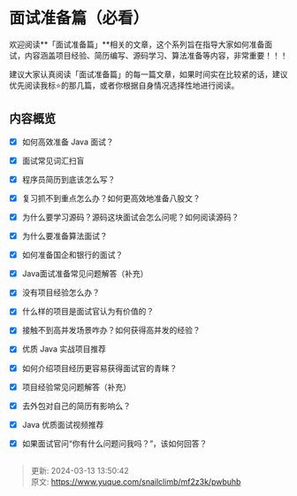 # 面试准备篇（必看）

欢迎阅读**「面试准备篇」**相关的文章，这个系列旨在指导大家如何准备面试，内容涵盖项目经验、简历编写、源码学习、算法准备等内容，非常重要！！！



建议大家认真阅读「面试准备篇」的每一篇文章，如果时间实在比较紧的话，建议优先阅读我标⭐的那几篇，或者你根据自身情况选择性地进行阅读。



## 内容概览


- [x] 如何高效准备 Java 面试？
- [x] 面试常见词汇扫盲
- [x] 程序员简历到底该怎么写？
- [x] 复习抓不到重点怎么办？如何更高效地准备八股文？
- [x] 为什么要学习源码？源码这块面试会怎么问呢？如何阅读源码？
- [x] 为什么要准备算法面试？
- [x] 如何准备国企和银行的面试？
- [x] Java面试准备常见问题解答（补充）
- [x] 没有项目经验怎么办？
- [x] 什么样的项目是面试官认为有价值的？
- [x] 接触不到高并发场景咋办？如何获得高并发的经验？
- [x] 优质 Java 实战项目推荐
- [x] 如何介绍项目经历更容易获得面试官的青睐？
- [x] 项目经验常见问题解答（补充）
- [x] 去外包对自己的简历有影响么？
- [x] Java 优质面试视频推荐
- [x] 如果面试官问“你有什么问题问我吗？”，该如何回答？



## 
### 


> 更新: 2024-03-13 13:50:42  
> 原文: <https://www.yuque.com/snailclimb/mf2z3k/pwbuhb>